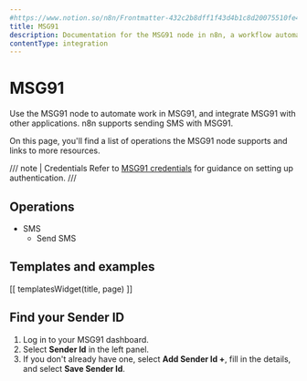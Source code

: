 ```yaml
---
#https://www.notion.so/n8n/Frontmatter-432c2b8dff1f43d4b1c8d20075510fe4
title: MSG91
description: Documentation for the MSG91 node in n8n, a workflow automation platform. Includes details of operations and configuration, and links to examples and credentials information.
contentType: integration
---
```


# MSG91

Use the MSG91 node to automate work in MSG91, and integrate MSG91 with other applications. n8n supports sending SMS with MSG91.

On this page, you'll find a list of operations the MSG91 node supports and links to more resources.

/// note | Credentials
Refer to [MSG91 credentials](/integrations/builtin/credentials/msg91/) for guidance on setting up authentication. 
///

## Operations

* SMS
    * Send SMS

## Templates and examples

<!-- see https://www.notion.so/n8n/Pull-in-templates-for-the-integrations-pages-37c716837b804d30a33b47475f6e3780 -->
[[ templatesWidget(title, page) ]]

## Find your Sender ID

1. Log in to your MSG91 dashboard.
2. Select **Sender Id** in the left panel.
3. If you don't already have one, select **Add Sender Id +**, fill in the details, and select **Save Sender Id**.

